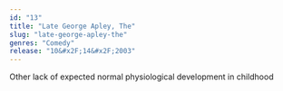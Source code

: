 ```yaml
---
id: "13"
title: "Late George Apley, The"
slug: "late-george-apley-the"
genres: "Comedy"
release: "10&#x2F;14&#x2F;2003"
---
```


Other lack of expected normal physiological development in childhood


